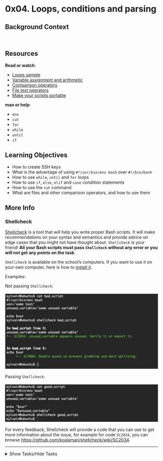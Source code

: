 # 0x04. Loops, conditions and parsing


## Background Context

<p><a href="https://youtu.be/BC2neyc5GcI" target="_blank"><img src="https://s3.amazonaws.com/alx-intranet.hbtn.io/uploads/medias/2019/6/b07e3333b1edfb9beed5.png?X-Amz-Algorithm=AWS4-HMAC-SHA256&X-Amz-Credential=AKIARDDGGGOUSBVO6H7D%2F20220721%2Fus-east-1%2Fs3%2Faws4_request&X-Amz-Date=20220721T191642Z&X-Amz-Expires=86400&X-Amz-SignedHeaders=host&X-Amz-Signature=a475edee9edcf035391d7a466f58fcfe0bcfe7e0a5510a03b5c852bae48e8429" alt="" style="" /></a></p>

<h2>Resources</h2>

<p><strong>Read or watch</strong>:</p>

<ul>
<li><a href="https://tldp.org/LDP/Bash-Beginners-Guide/html/sect_09_01.html" title="Loops sample" target="_blank">Loops sample</a> </li>
<li><a href="https://tldp.org/LDP/abs/html/ops.html" title="Variable assignment and arithmetic" target="_blank">Variable assignment and arithmetic</a> </li>
<li><a href="https://tldp.org/LDP/abs/html/comparison-ops.html" title="Comparison operators" target="_blank">Comparison operators</a> </li>
<li><a href="https://tldp.org/LDP/abs/html/fto.html" title="File test operators" target="_blank">File test operators</a> </li>
<li><a href="https://www.cyberciti.biz/tips/finding-bash-perl-python-portably-using-env.html" title="Make your scripts portable" target="_blank">Make your scripts portable</a> </li>
</ul>

<p><strong>man or help</strong>:</p>

<ul>
<li><code>env</code></li>
<li><code>cut</code></li>
<li><code>for</code></li>
<li><code>while</code></li>
<li><code>until</code></li>
<li><code>if</code></li>
</ul>

## Learning Objectives

<ul>
<li>How to create SSH keys</li>
<li>What is the advantage of using  <code>#!/usr/bin/env bash</code> over <code>#!/bin/bash</code></li>
<li>How to use <code>while</code>, <code>until</code> and <code>for</code> loops</li>
<li>How to use <code>if</code>, <code>else</code>, <code>elif</code> and <code>case</code> condition statements</li>
<li>How to use the <code>cut</code> command</li>
<li>What are files and other comparison operators, and how to use them</li>
</ul>

## More Info

### Shellcheck

<p><a href="https://github.com/koalaman/shellcheck" title="Shellcheck" target="_blank">Shellcheck</a> is a tool that will help you write proper Bash scripts. It will make recommendations on your syntax and semantics and provide advice on edge cases that you might not have thought about. <code>Shellcheck</code> is your friend! <strong>All your Bash scripts must pass <code>Shellcheck</code> without any error or you will not get any points on the task</strong>.</p>

<p><code>Shellcheck</code> is available on the school&rsquo;s computers. If you want to use it on your own computer, here is how to <a href="https://github.com/koalaman/shellcheck#installing" title="install it" target="_blank">install it</a>.</p>

<p>Examples:</p>

<p>Not passing <code>Shellcheck</code>:<br />
<br />
<img src="./Vxotqyj.png" alt="" style="" /></p>

<p>Passing <code>Shellcheck</code>:<br />
<br />
<img src="./ubHWxDU.png" alt="" style="" /></p>

<p>For every feedback, Shellcheck will provide a code that you can use to get more information about the issue, for example for code <code>SC2034</code>, you can browse <a href="https://github.com/koalaman/shellcheck/wiki/SC2034" title="https://github.com/koalaman/shellcheck/wiki/SC2034" target="_blank">https://github.com/koalaman/shellcheck/wiki/SC2034</a>.</p>

  </div>
</div>

---
<details>
<summary>Show Tasks/Hide Tasks</summary>

## TASKS

### 0. Create a SSH RSA key pair

<p>Read for this task:</p>

<ul>
<li><a href="https://askubuntu.com/questions/61557/how-do-i-set-up-ssh-authentication-keys" title="Linux and Mac OS users" target="_blank">Linux and Mac OS users</a></li>
<li><a href="https://docs.rackspace.com/support/how-to/generating-rsa-keys-with-ssh-puttygen/" title="Windows users" target="_blank">Windows users</a></li>
</ul>

<p>man: <code>ssh-keygen</code></p>

<p>You will soon have to manage your own <strong>servers</strong> concept page hosted on remote <a href="https://www.youtube.com/watch?v=iuqXFC_qIvA&feature=youtu.be&t=46" title="data centers" target="_blank">data centers</a>. We need to set them up with your RSA public key so that you can access them via SSH.</p>

<p>SSH and RSA keys will be covered in depth in a later project.</p>

  </div>

  [Answer](./0-RSA_public_key.pub)

---

### 1. For Best School loop

1. For Best School loop
   
<p>Write a Bash script that displays <code>Best School</code> 10 times.</p>

<p>Requirement:</p>

<ul>
<li>You must use the <code>for</code> loop (<code>while</code> and <code>until</code> are forbidden)</li>
</ul>

<pre><code>sylvain@ubuntu$ head -n 2 1-for_best_school 
#!/usr/bin/env bash
# This script is displaying &quot;Best School&quot; 10 times
sylvain@ubuntu$ ./1-for_best_school 
Best School
Best School
Best School
Best School
Best School
Best School
Best School
Best School
Best School
Best School
sylvain@ubuntu$ 
</code></pre>

<p>Note that: </p>

<ul>
<li>The first line of my Bash script starts with <code>#!/usr/bin/env bash</code></li>
<li>The second line of my Bash scripts is a comment explaining what it is doing</li>
</ul>

  </div> 

 [Answer](./1-for_best_school)

---

### 2. While Best School loop
    
<p>Write a Bash script that displays <code>Best School</code> 10 times.</p>

<p>Requirements:</p>

<ul>
<li>You must use the <code>while</code> loop (<code>for</code> and <code>until</code> are forbidden)</li>
</ul>

<pre><code>sylvain@ubuntu$ ./2-while_best_school
Best School
Best School
Best School
Best School
Best School
Best School
Best School
Best School
Best School
Best School
sylvain@ubuntu$ 
</code></pre>

  </div>

 [Answer](./2-while_best_school)

---

### 3. Until Best School loop
    
<p>Write a Bash script that displays <code>Best School</code> 10 times.</p>

<p>Requirements:</p>

<ul>
<li>You must use the <code>until</code> loop (<code>for</code> and <code>while</code> are forbidden)</li>
</ul>

<pre><code>sylvain@ubuntu$ ./3-until_best_school
Best School
Best School
Best School
Best School
Best School
Best School
Best School
Best School
Best School
Best School
sylvain@ubuntu$ 
</code></pre>

[Answer](./3-until_best_school)

---

### 4. If 9, say Hi!
    
<p>Write a Bash script that displays <code>Best School</code> 10 times, but for the 9th iteration, displays <code>Best School</code> <em>and then</em> <code>Hi</code> on a new line.</p>

<p>Requirements:</p>

<ul>
<li>You must use the <code>while</code> loop (<code>for</code> and <code>until</code> are forbidden)</li>
<li>You must use the <code>if</code> statement</li>
</ul>

<pre><code>sylvain@ubuntu$ ./4-if_9_say_hi
Best School
Best School
Best School
Best School
Best School
Best School
Best School
Best School
Best School
Hi
Best School
sylvain@ubuntu$ 
</code></pre>

[Answer](./4-if_9_say_hi)

---

### 5. 4 bad luck, 8 is your chance
    
<p>Write a Bash script that loops from 1 to 10 and:</p>

<ul>
<li>displays <code>bad luck</code> for the 4th loop iteration</li>
<li>displays <code>good luck</code> for the 8th loop iteration</li>
<li>displays <code>Best School</code> for the other iterations</li>
</ul>

<p>Requirements:</p>

<ul>
<li>You must use the <code>while</code> loop (<code>for</code> and <code>until</code> are forbidden)</li>
<li>You must use the <code>if</code>, <code>elif</code> and <code>else</code> statements</li>
</ul>

<pre><code>sylvain@ubuntu$ ./5-4_bad_luck_8_is_your_chance
Best School
Best School
Best School
bad luck
Best School
Best School
Best School
good luck
Best School
Best School
sylvain@ubuntu$ 
</code></pre>

<p>For the most curious:</p>

<ul>
<li><a href="https://freakonomics.com/" title="8 in the Chinese culture" target="_blank">8 in the Chinese culture</a></li>
<li><a href="https://en.wikipedia.org/wiki/Chinese_numerology#Four" title="4 in the Chinese culture" target="_blank">4 in the Chinese culture</a></li>
</ul>

[Answer](./5-4_bad_luck_8_is_your_chance)

---

### 6. Superstitious numbers
    
<p>Write a Bash script that displays numbers from 1 to 20 and:</p>

<ul>
<li>displays <code>4</code> <em>and then</em> <code>bad luck from China</code> for the 4th loop iteration</li>
<li>displays <code>9</code> <em>and then</em> <code>bad luck from Japan</code> for the 9th loop iteration</li>
<li>displays <code>17</code> <em>and then</em> <code>bad luck from Italy</code> for the 17th loop iteration</li>
</ul>

<p>Requirements:</p>

<ul>
<li>You must use the <code>while</code> loop (<code>for</code> and <code>until</code> are forbidden)</li>
<li>You must use the <code>case</code> statement</li>
</ul>

<pre><code>sylvain@ubuntu$ ./6-superstitious_numbers
1
2
3
4
bad luck from China
5
6
7
8
9
bad luck from Japan
10
11
12
13
14
15
16
17
bad luck from Italy
18
19
20
sylvain@ubuntu$ 
</code></pre>

  </div>

  [Answer](./6-superstitious_numbers)

---

### 7. Clock
   
<p>Write a Bash script that displays the time for 12 hours and 59 minutes:</p>

<ul>
<li>display hours from 0 to 12</li>
<li>display minutes from 1 to 59</li>
</ul>

<p>Requirements:</p>

<ul>
<li>You must use the <code>while</code> loop (<code>for</code> and <code>until</code> are forbidden)</li>
</ul>

<p>Note that in this example, we only display the first 70 lines using the <code>head</code> command.</p>

<pre><code>sylvain@ubuntu$ ./7-clock | head -n 70
Hour: 0
1
2
3
4
5
6
7
8
9
10
11
12
13
14
15
16
17
18
19
20
21
22
23
24
25
26
27
28
29
30
31
32
33
34
35
36
37
38
39
40
41
42
43
44
45
46
47
48
49
50
51
52
53
54
55
56
57
58
59
Hour: 1
1
2
3
4
5
6
7
8
9
sylvain@ubuntu$ 
</code></pre>

  </div>

[Answer](./7-clock)

---

### 8. For ls
    
<p>Write a Bash script that displays:</p>

<ul>
<li>The content of the current directory</li>
<li>In a list format</li>
<li>Where only the part of the name after the first dash is displayed (refer to the example)</li>
</ul>

<p>Requirements:</p>

<ul>
<li>You must use the <code>for</code> loop (<code>while</code> and <code>until</code> are forbidden)</li>
<li>Do not display hidden files</li>
</ul>

<pre><code>sylvain@ubuntu$ ls
100-read_and_cut              1-for_best_school         6-superstitious_numbers
101-tell_the_story_of_passwd  2-while_best_school       7-clock
102-lets_parse_apache_logs    3-until_best_school       8-for_ls
103-dig_the-data              4-if_9_say_hi                  9-to_file_or_not_to_file
10-fizzbuzz                   5-4_bad_luck_8_is_your_chance
sylvain@ubuntu$  ./8-for_ls
read_and_cut
tell_the_story_of_passwd
lets_parse_apache_logs
dig_the-data
fizzbuzz
for_best_school
while_best_school
until_best_school
if_9_say_hi
4_bad_luck_8_is_your_chance
superstitious_numbers
clock
for_ls
to_file_or_not_to_file
sylvain@ubuntu$ 
</code></pre>

  </div>

[Answer](./8-for_ls)

---

### 9. To file, or not to file
    
<p>Write a Bash script that gives you information about the <code>school</code> file.</p>

<p>Requirements:</p>

<ul>
<li>You must use <code>if</code> and, <code>else</code> (<code>case</code> is forbidden)</li>
<li>Your Bash script should check if the file exists and print:

<ul>
<li>if the file exists: <code>school file exists</code></li>
<li>if the file does not exist: <code>school file does not exist</code></li>
</ul></li>
<li>If the file exists, print:

<ul>
<li>if the file is empty: <code>school file is empty</code></li>
<li>if the file is not empty: <code>school file is not empty</code></li>
<li>if the file is a regular file: <code>school is a regular file</code></li>
<li>if the file is not a regular file: (nothing)</li>
</ul></li>
</ul>

<pre><code>sylvain@ubuntu$ file school
school: cannot open `school&#39; (No such file or directory)
sylvain@ubuntu$ ./9-to_file_or_not_to_file 
school file does not exist
sylvain@ubuntu$ touch school
sylvain@ubuntu$ ./9-to_file_or_not_to_file 
school file exists
school file is empty
school is a regular file
sylvain@ubuntu$ echo &#39;betty&#39; &gt; school 
sylvain@ubuntu$ ./9-to_file_or_not_to_file 
school file exists
school file is not empty
school is a regular file
sylvain@ubuntu$ rm school 
sylvain@ubuntu$ mkdir school
sylvain@ubuntu$ ./9-to_file_or_not_to_file 
school file exists
school file is not empty
sylvain@ubuntu$ 
</code></pre>

  </div>

[Answer](./9-to_file_or_not_to_file)

---

### 10. FizzBuzz
    
<p>Write a Bash script that displays numbers from 1 to 100.</p>

<p>Requirements:</p>

<ul>
<li>Displays <code>FizzBuzz</code> when the number is a multiple of 3 and 5</li>
<li>Displays <code>Fizz</code> when the number is multiple of 3</li>
<li>Displays <code>Buzz</code> when the number is a multiple of 5</li>
<li>Otherwise, displays the number</li>
<li>In a list format</li>
</ul>

<pre><code>sylvain@ubuntu$ ./10-fizzbuzz | head -20
1
2
Fizz
4
Buzz
Fizz
7
8
Fizz
Buzz
11
Fizz
13
14
FizzBuzz
16
17
Fizz
19
Buzz
sylvain@ubuntu$ 
</code></pre>

  </div>

[Answer](./10-fizzbuzz)

---

### 11. Read and cut
    
<p>help: <code>read</code></p>

<p>Write a Bash script that displays the content of the file <code>/etc/passwd</code>.</p>

<p>Your script should only display:</p>

<ul>
<li>username</li>
<li>user id</li>
<li>Home directory path for the user</li>
</ul>

<p>Requirements:</p>

<ul>
<li>You must use the <code>while</code> loop (<code>for</code> and <code>until</code> are forbidden)</li>
</ul>

<pre><code>sylvain@ubuntu$ cat /etc/passwd
root:x:0:0:root:/root:/bin/bash
daemon:x:1:1:daemon:/usr/sbin:/usr/sbin/nologin
bin:x:2:2:bin:/bin:/usr/sbin/nologin
sys:x:3:3:sys:/dev:/usr/sbin/nologin
sync:x:4:65534:sync:/bin:/bin/sync
games:x:5:60:games:/usr/games:/usr/sbin/nologin
man:x:6:12:man:/var/cache/man:/usr/sbin/nologin
lp:x:7:7:lp:/var/spool/lpd:/usr/sbin/nologin
mail:x:8:8:mail:/var/mail:/usr/sbin/nologin
news:x:9:9:news:/var/spool/news:/usr/sbin/nologin
uucp:x:10:10:uucp:/var/spool/uucp:/usr/sbin/nologin
proxy:x:13:13:proxy:/bin:/usr/sbin/nologin
www-data:x:33:33:www-data:/var/www:/usr/sbin/nologin
backup:x:34:34:backup:/var/backups:/usr/sbin/nologin
list:x:38:38:Mailing List Manager:/var/list:/usr/sbin/nologin
irc:x:39:39:ircd:/var/run/ircd:/usr/sbin/nologin
gnats:x:41:41:Gnats Bug-Reporting System (admin):/var/lib/gnats:/usr/sbin/nologin
nobody:x:65534:65534:nobody:/nonexistent:/usr/sbin/nologin
libuuid:x:100:101::/var/lib/libuuid:
syslog:x:101:104::/home/syslog:/bin/false
messagebus:x:102:106::/var/run/dbus:/bin/false
landscape:x:103:109::/var/lib/landscape:/bin/false
sshd:x:104:65534::/var/run/sshd:/usr/sbin/nologin
pollinate:x:105:1::/var/cache/pollinate:/bin/false
vagrant:x:1000:1000::/home/vagrant:/bin/bash
colord:x:106:112:colord colour management daemon,,,:/var/lib/colord:/bin/false
statd:x:107:65534::/var/lib/nfs:/bin/false
sylvain:98:99:Sylvain:/home/sylvain:/bin/bash
puppet:x:108:114:Puppet configuration management daemon,,,:/var/lib/puppet:/bin/false
ubuntu:x:1001:1001:Ubuntu:/home/ubuntu:/bin/bash
sylvain@ubuntu$ ./100-read_and_cut
root:0:/root
daemon:1:/usr/sbin
bin:2:/bin
sys:3:/dev
sync:4:/bin
games:5:/usr/games
man:6:/var/cache/man
lp:7:/var/spool/lpd
mail:8:/var/mail
news:9:/var/spool/news
uucp:10:/var/spool/uucp
proxy:13:/bin
www-data:33:/var/www
backup:34:/var/backups
list:38:/var/list
irc:39:/var/run/ircd
gnats:41:/var/lib/gnats
nobody:65534:/nonexistent
libuuid:100:/var/lib/libuuid
syslog:101:/home/syslog
messagebus:102:/var/run/dbus
landscape:103:/var/lib/landscape
sshd:104:/var/run/sshd
pollinate:105:/var/cache/pollinate
vagrant:1000:/home/vagrant
colord:106:/var/lib/colord
statd:107:/var/lib/nfs
sylvain:99:/bin/bash
puppet:108:/var/lib/puppet
ubuntu:1001:/home/ubuntu
sylvain@ubuntu$ 
</code></pre>

  </div>

[Answer](./100-read_and_cut)

---

### 12. Tell the story of passwd
    
<p><img src="./03ca27392c6338e696fc0c3b08765f02c98457a1.jpg" alt="" style="" /></p>

<p>Read: </p>

<ul>
<li><a href="https://tldp.org/LDP/abs/html/internalvariables.html" title="IFS (internal field separator)" target="_blank">IFS (internal field separator)</a></li>
<li><a href="https://www.cyberciti.biz/faq/understanding-etcpasswd-file-format/" title="Understanding /etc/passwd" target="_blank">Understanding /etc/passwd</a></li>
</ul>

<p>The file <code>/etc/passwd</code> has already been covered in a <a href="https://github.com/TeddyO323/alx-system_engineering-devops/tree/main/0x02-shell_redirections#readme" title="previous project" target="_blank">previous project</a> and you should be familiar with it. Today we will make up a story based on it.</p>

<p>Write a Bash script that displays the content of the file <code>/etc/passwd</code>, using the <code>while</code> loop + IFS.</p>

<p>Format: <code>The user USERNAME is part of the GROUP_ID gang, lives in HOME_DIRECTORY and rides COMMAND/SHELL. USER ID&#39;s place is protected by the passcode PASSWORD, more info about the user here: USER ID INFO</code></p>

<p>Requirements:</p>

<ul>
<li>You must use the <code>while</code> loop (<code>for</code> and <code>until</code> are forbidden)</li>
</ul>

<pre><code>sylvain@ubuntu$ ./101-tell_the_story_of_passwd
The user root is part of the 0 gang, lives in /root and rides /bin/bash. 0&#39;s place is protected by the passcode x, more info about the user here: root
The user daemon is part of the 1 gang, lives in /usr/sbin and rides /usr/sbin/nologin. 1&#39;s place is protected by the passcode x, more info about the user here: daemon
The user bin is part of the 2 gang, lives in /bin and rides /usr/sbin/nologin. 2&#39;s place is protected by the passcode x, more info about the user here: bin
The user sys is part of the 3 gang, lives in /dev and rides /usr/sbin/nologin. 3&#39;s place is protected by the passcode x, more info about the user here: sys
The user sync is part of the 65534 gang, lives in /bin and rides /bin/sync. 4&#39;s place is protected by the passcode x, more info about the user here: sync
The user games is part of the 60 gang, lives in /usr/games and rides /usr/sbin/nologin. 5&#39;s place is protected by the passcode x, more info about the user here: games
The user man is part of the 12 gang, lives in /var/cache/man and rides /usr/sbin/nologin. 6&#39;s place is protected by the passcode x, more info about the user here: man
The user lp is part of the 7 gang, lives in /var/spool/lpd and rides /usr/sbin/nologin. 7&#39;s place is protected by the passcode x, more info about the user here: lp
The user mail is part of the 8 gang, lives in /var/mail and rides /usr/sbin/nologin. 8&#39;s place is protected by the passcode x, more info about the user here: mail
The user news is part of the 9 gang, lives in /var/spool/news and rides /usr/sbin/nologin. 9&#39;s place is protected by the passcode x, more info about the user here: news
The user uucp is part of the 10 gang, lives in /var/spool/uucp and rides /usr/sbin/nologin. 10&#39;s place is protected by the passcode x, more info about the user here: uucp
The user proxy is part of the 13 gang, lives in /bin and rides /usr/sbin/nologin. 13&#39;s place is protected by the passcode x, more info about the user here: proxy
The user www-data is part of the 33 gang, lives in /var/www and rides /usr/sbin/nologin. 33&#39;s place is protected by the passcode x, more info about the user here: www-data
The user backup is part of the 34 gang, lives in /var/backups and rides /usr/sbin/nologin. 34&#39;s place is protected by the passcode x, more info about the user here: backup
The user list is part of the 38 gang, lives in /var/list and rides /usr/sbin/nologin. 38&#39;s place is protected by the passcode x, more info about the user here: Mailing List Manager
The user irc is part of the 39 gang, lives in /var/run/ircd and rides /usr/sbin/nologin. 39&#39;s place is protected by the passcode x, more info about the user here: ircd
The user gnats is part of the 41 gang, lives in /var/lib/gnats and rides /usr/sbin/nologin. 41&#39;s place is protected by the passcode x, more info about the user here: Gnats Bug-Reporting System (admin)
The user nobody is part of the 65534 gang, lives in /nonexistent and rides /usr/sbin/nologin. 65534&#39;s place is protected by the passcode x, more info about the user here: nobody
The user libuuid is part of the 101 gang, lives in /var/lib/libuuid and rides . 100&#39;s place is protected by the passcode x, more info about the user here: 
The user syslog is part of the 104 gang, lives in /home/syslog and rides /bin/false. 101&#39;s place is protected by the passcode x, more info about the user here: 
The user messagebus is part of the 106 gang, lives in /var/run/dbus and rides /bin/false. 102&#39;s place is protected by the passcode x, more info about the user here: 
The user landscape is part of the 109 gang, lives in /var/lib/landscape and rides /bin/false. 103&#39;s place is protected by the passcode x, more info about the user here: 
The user sshd is part of the 65534 gang, lives in /var/run/sshd and rides /usr/sbin/nologin. 104&#39;s place is protected by the passcode x, more info about the user here: 
The user pollinate is part of the 1 gang, lives in /var/cache/pollinate and rides /bin/false. 105&#39;s place is protected by the passcode x, more info about the user here: 
The user vagrant is part of the 1000 gang, lives in /home/vagrant and rides /bin/bash. 1000&#39;s place is protected by the passcode x, more info about the user here: 
The user colord is part of the 112 gang, lives in /var/lib/colord and rides /bin/false. 106&#39;s place is protected by the passcode x, more info about the user here: colord colour management daemon,,,
The user statd is part of the 65534 gang, lives in /var/lib/nfs and rides /bin/false. 107&#39;s place is protected by the passcode x, more info about the user here: 
The user puppet is part of the 114 gang, lives in /var/lib/puppet and rides /bin/false. 108&#39;s place is protected by the passcode x, more info about the user here: Puppet configuration management daemon,,,
The user ubuntu is part of the 1001 gang, lives in /home/ubuntu and rides /bin/bash. 1001&#39;s place is protected by the passcode x, more info about the user here: Ubuntu
sylvain@ubuntu$
</code></pre>

  </div>

[Answer](./101-tell_the_story_of_passwd)

---

### 13. Let&#39;s parse Apache logs

<p><img src="./such_awk.jpg" alt="" style="" /></p>

<p><a href="https://en.wikipedia.org/wiki/Apache_HTTP_Server" title="Apache" target="_blank">Apache</a>  is among the most popular web servers in the world, serving 50% of all active websites, no doubt that you will have to interact with it within your career.</p>

<p>As a Full-Stack Software Engineer, you have to master the art of parsing log files. Today we will do a simple parsing of <a href="http://intranet-projects-files.s3.amazonaws.com/holbertonschool-sysadmin_devops/80/apache-access.log" title="Apache log access files" target="_blank">Apache log access files</a>.</p>

<p>Today the Customer Support department reported that a user reported that the site is being &ldquo;buggy&rdquo;. Not being a detailed description, you want to have a look at the Apache logs and gather data about the traffic.</p>

<p>Write a Bash script that displays the visitor IP along with the <a href="https://en.wikipedia.org/wiki/List_of_HTTP_status_codes" title="HTTP status code" target="_blank">HTTP status code</a> from the Apache log file.</p>

<p>Requirement:</p>

<ul>
<li>Format: IP HTTP_CODE

<ul>
<li>in a list format</li>
<li>See example</li>
</ul></li>
<li>You must use <code>awk</code></li>
<li>You are not allowed to use <code>while</code>, <code>for</code>, <code>until</code> and <code>cut</code></li>
<li>Download and commit the <a href="./apache-access.log" title="apache-access.log file" target="_blank">apache-access.log file</a> along with your answers files</li>
</ul>

<pre><code>sylvain@ubuntu$ ./102-lets_parse_apache_logs | tail -n 10
185.130.5.207 301
185.130.5.207 301
91.224.140.223 200
62.210.142.23 304
92.222.20.166 304
180.76.15.19 200
2.1.201.36 304
198.58.99.82 304
50.116.30.23 304
209.133.111.211 200
sylvain@ubuntu$
</code></pre>

  </div>

[Answer](./102-lets_parse_apache_logs)

---

### 14. Dig the data
   
<p>Now that you&rsquo;ve parsed the Apache log file, let&rsquo;s sort the data so you can get a better idea of what is going on.</p>

<p>Using what you did in the previous exercise, write a Bash script that groups visitors by IP and HTTP status code, and displays this data.</p>

<p>Requirements:</p>

<ul>
<li>The exact format must be: 

<ul>
<li>OCCURENCE_NUMBER IP HTTP_CODE </li>
<li>In list format</li>
</ul></li>
<li>Ordered from the greatest to the lowest number of occurrences

<ul>
<li>See example</li>
</ul></li>
<li>You must use <code>awk</code></li>
<li>You are not allowed to use <code>while</code>, <code>for</code>, <code>until</code> and <code>cut</code></li>
</ul>

<pre><code>sylvain@ubuntu$ ./103-dig_the-data | head -n 10
    141 130.0.236.153 200
    140 62.210.250.66 200
    117 103.243.26.232 404
    67 195.154.172.143 200
    60 78.154.190.29 200
    45 195.154.172.59 200
    41 62.210.248.185 200
    41 167.114.156.198 200
    36 2.1.201.36 304
    36 195.154.172.53 200
sylvain@ubuntu$
</code></pre>

  </div>

[Answer](./103-dig_the-data)

<em>THE END</em>



---
</details>









